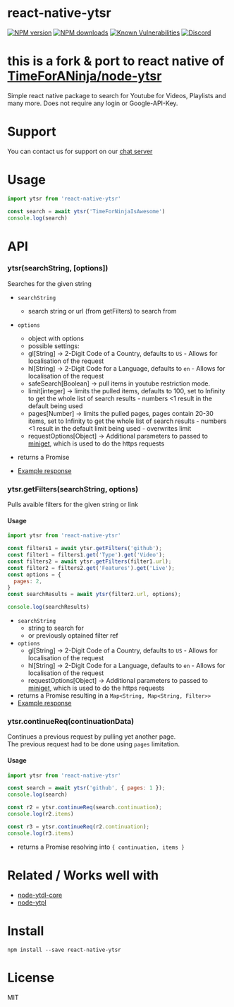 # react-native-ytsr
[![NPM version](https://img.shields.io/npm/v/react-native-ytsr.svg?maxAge=3600)](https://www.npmjs.com/package/react-native-ytsr)
[![NPM downloads](https://img.shields.io/npm/dt/react-native-ytsr.svg?maxAge=3600)](https://www.npmjs.com/package/react-native-ytsr)
[![Known Vulnerabilities](https://snyk.io/test/github/shaharbrandman/react-native-ytsr/badge.svg)](https://snyk.io/test/github/timeforaninja/react-native-ytsr)
[![Discord](https://img.shields.io/discord/484464227067887645.svg)](https://discord.gg/V3vSCs7)

# this is a fork & port to react native of [TimeForANinja/node-ytsr](https://github.com/TimeForANinja/node-ytsr)

Simple react native package to search for Youtube for Videos, Playlists and many more.
Does not require any login or Google-API-Key.

# Support
You can contact us for support on our [chat server](https://discord.gg/V3vSCs7)

# Usage

```js
import ytsr from 'react-native-ytsr'

const search = await ytsr('TimeForNinjaIsAwesome')
console.log(search)
```


# API
### ytsr(searchString, [options])

Searches for the given string

* `searchString`
    * search string or url (from getFilters) to search from
* `options`
    * object with options
    * possible settings:
    * gl[String] -> 2-Digit Code of a Country, defaults to `US` - Allows for localisation of the request
    * hl[String] -> 2-Digit Code for a Language, defaults to `en` - Allows for localisation of the request
    * safeSearch[Boolean] -> pull items in youtube restriction mode.
    * limit[integer] -> limits the pulled items, defaults to 100, set to Infinity to get the whole list of search results - numbers <1 result in the default being used
    * pages[Number] -> limits the pulled pages, pages contain 20-30 items, set to Infinity to get the whole list of search results - numbers <1 result in the default limit being used - overwrites limit
    * requestOptions[Object] -> Additional parameters to passed to [miniget](https://github.com/ShaharBrandman/react-native-ytsr/blob/main/lib/miniget.js), which is used to do the https requests

* returns a Promise
* [Example response](https://github.com/timeforaninja/node-ytsr/blob/master/example/example_search_output.txt)


### ytsr.getFilters(searchString, options)

Pulls avaible filters for the given string or link

#### Usage

```js
import ytsr from 'react-native-ytsr'

const filters1 = await ytsr.getFilters('github');
const filter1 = filters1.get('Type').get('Video');
const filters2 = await ytsr.getFilters(filter1.url);
const filter2 = filters2.get('Features').get('Live');
const options = {
  pages: 2,
}
const searchResults = await ytsr(filter2.url, options);

console.log(searchResults)
```

* `searchString`
    * string to search for
    * or previously optained filter ref
* `options`
    * gl[String] -> 2-Digit Code of a Country, defaults to `US` - Allows for localisation of the request
    * hl[String] -> 2-Digit Code for a Language, defaults to `en` - Allows for localisation of the request
    * requestOptions[Object] -> Additional parameters to passed to [miniget](https://github.com/ShaharBrandman/react-native-ytsr/blob/main/lib/miniget.js), which is used to do the https requests
* returns a Promise resulting in a `Map<String, Map<String, Filter>>`
* [Example response](https://github.com/timeforaninja/node-ytsr/blob/master/example/example_filters_output.txt)

### ytsr.continueReq(continuationData)
Continues a previous request by pulling yet another page.  
The previous request had to be done using `pages` limitation.

#### Usage
```js
import ytsr from 'react-native-ytsr'

const search = await ytsr('github', { pages: 1 });
console.log(search)

const r2 = ytsr.continueReq(search.continuation);
console.log(r2.items)

const r3 = ytsr.continueReq(r2.continuation);
console.log(r3.items)
```

* returns a Promise resolving into `{ continuation, items }`

# Related / Works well with

* [node-ytdl-core](https://github.com/fent/node-ytdl-core)
* [node-ytpl](https://github.com/TimeForANinja/node-ytpl)


# Install

    npm install --save react-native-ytsr
      
# License
MIT
